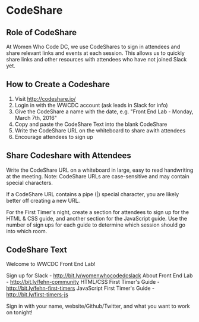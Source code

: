 # CodeShare

## Role of CodeShare

At Women Who Code DC, we use CodeShares to sign in attendees and share relevant links and events at each session. This allows us to quickly share links and other resources with attendees who have not joined Slack yet.

## How to Create a Codeshare

1. Visit http://codeshare.io/
2. Login in with the WWCDC account (ask leads in Slack for info)
3. Give the CodeShare a name with the date, e.g. "Front End Lab - Monday, March 7th, 2016"
4. Copy and paste the CodeShare Text into the blank CodeShare
5. Write the CodeShare URL on the whiteboard to share awith attendees
6. Encourage attendees to sign up

## Share Codeshare with Attendees

Write the CodeShare URL on a whiteboard in large, easy to read handwriting at the meeting. Note: CodeShare URLs are case-sensitive and may contain special characters.

If a CodeShare URL contains a pipe (|) special character, you are likely better off creating a new URL.

For the First Timer's night, create a section for attendees to sign up for the HTML & CSS guide, and another section for the JavaScript guide. Use the number of sign ups for each guide to determine which session should go into which room.

## CodeShare Text

Welcome to WWCDC Front End Lab!

Sign up for Slack - http://bit.ly/womenwhocodedcslack
About Front End Lab - http://bit.ly/fehn-community
HTML/CSS First Timer's Guide - http://bit.ly/fehn-first-timers
JavaScript First Timer's Guide - http://bit.ly/first-timers-js

Sign in with your name, website/Github/Twitter, and what you want to work on tonight!
